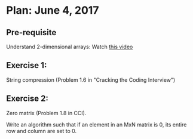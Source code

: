 # Plan: June 4, 2017

## Pre-requisite

Understand 2-dimensional arrays: Watch [this video](https://www.youtube.com/watch?v=OTNpiLUSiB4)



## Exercise 1: 

String compression (Problem 1.6 in "Cracking the Coding Interview")


## Exercise 2: 

Zero matrix (Problem 1.8 in CCI).   

Write an algorithm such that if an element in an MxN matrix is 0, its entire row and column are set to 0. 


